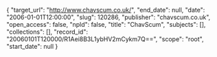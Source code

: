 {
  "target_url": "http://www.chavscum.co.uk/", 
  "end_date": null, 
  "date": "2006-01-01T12:00:00", 
  "slug": 120286, 
  "publisher": "chavscum.co.uk", 
  "open_access": false, 
  "npld": false, 
  "title": "ChavScum", 
  "subjects": [], 
  "collections": [], 
  "record_id": "20060101T120000/R1Aei8B3L1ybHV2mCykm7Q==", 
  "scope": "root", 
  "start_date": null
}

